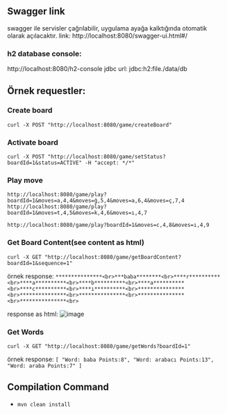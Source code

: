 ## Swagger link
swagger ile servisler çağrılabilir, uygulama ayağa kalktığında otomatik olarak açılacaktır. link:
http://localhost:8080/swagger-ui.html#/

### h2 database console:
http://localhost:8080/h2-console
jdbc url: jdbc:h2:file./data/db

## Örnek requestler:

### Create board
`curl -X POST "http://localhost:8080/game/createBoard"`

### Activate board
`curl -X POST "http://localhost:8080/game/setStatus?boardId=1&status=ACTIVE" -H "accept: */*"`

### Play move
`http://localhost:8080/game/play?boardId=1&moves=a,4,4&moves=ğ,5,4&moves=a,6,4&moves=ç,7,4`
`http://localhost:8080/game/play?boardId=1&moves=t,4,5&moves=k,4,6&moves=ı,4,7`

`http://localhost:8080/game/play?boardId=1&moves=c,4,8&moves=ı,4,9`

### Get Board Content(see content as html)
`curl -X GET "http://localhost:8080/game/getBoardContent?boardId=1&sequence=1"`

örnek response:
`***************<br>***baba********<br>****r**********<br>****a**********<br>****b**********<br>****a**********<br>****c**********<br>****ı**********<br>***************<br>***************<br>***************<br>***************<br>***************<br>`


response as html:
![image](https://user-images.githubusercontent.com/22787298/72561195-baa98b00-38b9-11ea-96bd-c921f4d4db89.png)
  

### Get Words
`curl -X GET "http://localhost:8080/game/getWords?boardId=1"`

örnek response:
`[
  "Word: baba Points:8",
  "Word: arabacı Points:13",
  "Word: araba Points:7"
]`

## Compilation Command
- `mvn clean install`
